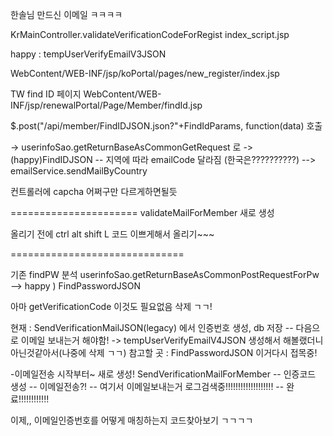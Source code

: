 한솔님 만드신 이메일 ㅋㅋㅋㅋ

KrMainController.validateVerificationCodeForRegist
index_script.jsp

happy : tempUserVerifyEmailV3JSON

WebContent/WEB-INF/jsp/koPortal/pages/new_register/index.jsp

TW find ID 페이지
WebContent/WEB-INF/jsp/renewalPortal/Page/Member/findId.jsp

$.post("/api/member/FindIDJSON.json?"+FindIdParams, function(data) 호출

-> userinfoSao.getReturnBaseAsCommonGetRequest 로 
-> (happy)FindIDJSON
-- 지역에 따라 emailCode 달라짐 (한국은??????????)
--> emailService.sendMailByCountry

컨트롤러에 capcha 어쩌구만 다르게하면될듯



======================
validateMailForMember 새로 생성


올리기 전에 ctrl alt shift L 코드 이쁘게해서 올리기~~~

==============================

기존 findPW 분석
userinfoSao.getReturnBaseAsCommonPostRequestForPw
--> happy ) FindPasswordJSON

아마 getVerificationCode 이것도 필요없음 삭제 ㄱㄱ!

현재 : SendVerificationMailJSON(legacy) 에서 인증번호 생성, db 저장
-- 다음으로 이메일 보내는거 해야함! -> tempUserVerifyEmailV4JSON 생성해서 해볼랬더니 아닌것같아서(나중에 삭제 ㄱㄱ)
참고할 곳 : FindPasswordJSON 이거다시 접목중!

-이메일전송 시작부터~ 새로 생성!
SendVerificationMailForMember
-- 인증코드 생성
-- 이메일전송?!
-- 여기서 이메일보내는거 로그검색중!!!!!!!!!!!!!!!!!!!
-- 완료!!!!!!!!!!!!


이제,, 이메일인증번호를 어떻게 매칭하는지 코드찾아보기 ㄱㄱㄱㄱ
